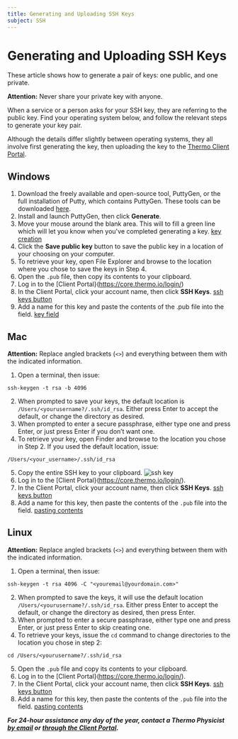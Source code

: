 ```yaml
---
title: Generating and Uploading SSH Keys
subject: SSH
---
```


# Generating and Uploading SSH Keys
These article shows how to generate a pair of keys: one public, and one private.

**Attention:** Never share your private key with anyone.

When a service or a person asks for your SSH key, they are referring to the public key. Find your operating system below, and follow the relevant steps to generate your key pair.

Although the details differ slightly between operating systems, they all involve first generating the key, then uploading the key to the [Thermo Client Portal](https://core.thermo.io/login/).

## Windows
1. Download the freely available and open-source tool, PuttyGen, or the full installation of Putty, which contains PuttyGen. These tools can be downloaded [here](https://www.chiark.greenend.org.uk/~sgtatham/putty/latest.html).
2. Install and launch PuttyGen, then click **Generate**.
3. Move your mouse around the blank area. This will to fill a green line which will let you know when you've completed generating a key.
[key creation](https://raw.githubusercontent.com/thermoio/docs/master/images/placeholder.png)
4. Click the **Save public key** button to save the public key in a location of your choosing on your computer.
5. To retrieve your key, open File Explorer and browse to the location where you chose to save the keys in Step 4.
6. Open the `.pub` file, then copy its contents to your clipboard.
7. Log in to the [Client Portal}(https://core.thermo.io/login/)
8. In the Client Portal, click your account name, then click **SSH Keys**.
[ssh keys button](https://raw.githubusercontent.com/thermoio/docs/master/images/placeholder.png)
9. Add a name for this key and paste the contents of the .pub file into the field.
[key field](https://raw.githubusercontent.com/thermoio/docs/master/images/placeholder.png)

## Mac
**Attention:** Replace angled brackets (`<>`) and everything between them with the indicated information.

1. Open a terminal, then issue:
```shell
ssh-keygen -t rsa -b 4096
```
2. When prompted to save your keys, the default location is `/Users/<yourusername?/.ssh/id_rsa`. Either press Enter to accept the default, or change the directory as desired.
3. When prompted to enter a secure passphrase, either type one and press Enter, or just press Enter if you don’t want one.
4. To retrieve your key, open Finder and browse to the location you chose in Step 2. If you used the default location, issue:
```shell
/Users/<your_username>/.ssh/id_rsa
```
5. Copy the entire SSH key to your clipboard.
![ssh key](https://raw.githubusercontent.com/thermoio/docs/master/images/generating-and-uploading-ssh-keys/2017-11-02_14-53-39.png)
6. Log in to the [Client Portal}(https://core.thermo.io/login/).
7. In the Client Portal, click your account name, then click **SSH Keys**.
[ssh keys button](https://raw.githubusercontent.com/thermoio/docs/master/images/placeholder.png)
8. Add a name for this key, then paste the contents of the `.pub` file into the field.
[pasting contents](https://raw.githubusercontent.com/thermoio/docs/master/images/placeholder.png)

## Linux
**Attention:** Replace angled brackets (`<>`) and everything between them with the indicated information.
1. Open a terminal, then issue:
```shell
ssh-keygen -t rsa 4096 -C "<youremail@yourdomain.com>"
```
2. When prompted to save the keys, it will use the default location `/Users/<yourusername?/.ssh/id_rsa`. Either press Enter to accept the default, or change the directory as desired, then press Enter.
3. When prompted to enter a secure passphrase, either type one and press Enter, or just press Enter to skip creating one.
4. To retrieve your keys, issue the `cd` command to change directories to the location you chose in step 2:
```shell
cd /Users/<yourusername?/.ssh/id_rsa
```
5. Open the `.pub` file and copy its contents to your clipboard.
6. Log in to the [Client Portal}(https://core.thermo.io/login/).
7. In the Client Portal, click your account name, then click **SSH Keys**.
[ssh keys button](https://raw.githubusercontent.com/thermoio/docs/master/images/placeholder.png)
8. Add a name for this key, then paste the contents of the `.pub` file into the field.
[pasting contents](https://raw.githubusercontent.com/thermoio/docs/master/images/placeholder.png)

**_For 24-hour assistance any day of the year, contact a Thermo Physicist [by email](mailto:physicists@thermo.io) or [through the Client Portal](https://core.thermo.io/login/)._**
